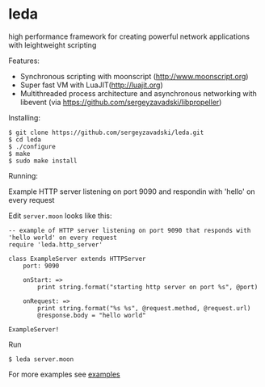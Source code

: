 leda
====

high performance framework for creating powerful network applications with leightweight scripting

Features:

* Synchronous scripting with moonscript (http://www.moonscript.org)
* Super fast VM with LuaJIT(http://luajit.org)
* Multithreaded process architecture and asynchronous networking with libevent (via https://github.com/sergeyzavadski/libpropeller)

Installing:

    $ git clone https://github.com/sergeyzavadski/leda.git
    $ cd leda
    $ ./configure
    $ make
    $ sudo make install
    

Running:

Example HTTP server listening on port 9090 and respondin  with 'hello' on every request

Edit `server.moon` looks like this:

    -- example of HTTP server listening on port 9090 that responds with 'hello world' on every request
    require 'leda.http_server'

    class ExampleServer extends HTTPServer
        port: 9090
    
        onStart: =>
            print string.format("starting http server on port %s", @port)
        
        onRequest: =>
            print string.format("%s %s", @request.method, @request.url)
            @response.body = "hello world"
        
    ExampleServer!    

Run

    $ leda server.moon


For more examples see [examples](https://github.com/sergeyzavadski/leda/tree/master/examples)
		

